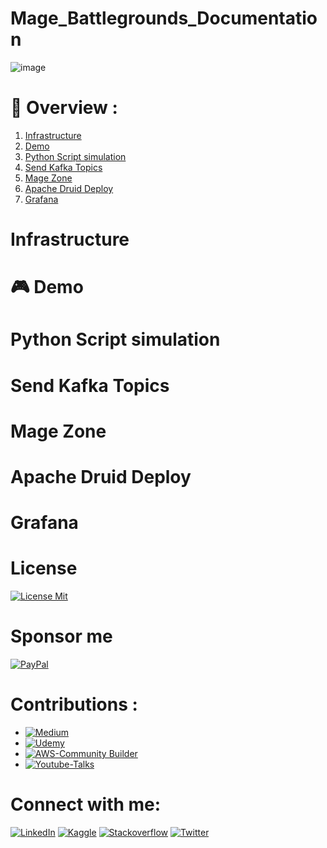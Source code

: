 # Mage_Battlegrounds_Documentation
![image](https://user-images.githubusercontent.com/45697319/232301439-2f26e640-7c30-4bfe-a41e-a07f130833e7.png)

# 📃 Overview :

1. [Infrastructure](https://github.com/alexbonella/Mage_Battlegrounds_Documentation/main/README.md#infrastructure)
2. [Demo](https://github.com/alexbonella/Mage_Battlegrounds_Documentation/main/README.md#-demo)
3. [Python Script simulation](https://github.com/alexbonella/Mage_Battlegrounds_Documentation/main/README.md#python-script-simulation)
4. [Send Kafka Topics](https://github.com/alexbonella/Mage_Battlegrounds_Documentation/main/README.md#send-kafka-topics)
5. [Mage Zone](https://github.com/alexbonella/Mage_Battlegrounds_Documentation/main/README.md#mage-zone)
6. [Apache Druid Deploy](https://github.com/alexbonella/Mage_Battlegrounds_Documentation/main/README.md#apache-druid-deploy)
7. [Grafana](https://github.com/alexbonella/Mage_Battlegrounds_Documentation/main/README.md#-grafana)

# Infrastructure
# 🎮 Demo
# Python Script simulation
# Send Kafka Topics
# Mage Zone
# Apache Druid Deploy
# Grafana


# License

[![License Mit](https://img.shields.io/badge/License-Mit-green)](https://github.com/alexbonella/Mage_Battlegrounds_Documentation/blob/main/LICENSE)

# Sponsor me

[![PayPal](https://img.shields.io/badge/PayPal-00457C?style=for-the-badge&logo=paypal&logoColor=white)](https://www.paypal.com/donate/?hosted_button_id=GBVXVLXMETRHE)


# Contributions : 

* [![Medium](https://img.shields.io/badge/Medium-Blog-black)](https://datexland.medium.com/)
* [![Udemy](https://img.shields.io/badge/Udemy-Course-purple)](https://bit.ly/41cZfHD)
* [![AWS-Community Builder](https://img.shields.io/badge/AWS-Community%20Builder-orange)](https://aws.amazon.com/es/developer/community/community-builders/community-builders-directory/?cb-cards.sort-by=item.additionalFields.cbName&cb-cards.sort-order=asc&awsf.builder-category=cb-type%23data&awsf.location=location%23latam&awsf.year=year%232022)
* [![Youtube-Talks](https://img.shields.io/badge/Youtube-Talks-red)](https://www.youtube.com/watch?v=8pECZZ6l8-4&t=3669s)

# Connect with me: 

 [![LinkedIn](https://img.shields.io/badge/-LinkedIn-3b5998)](https://www.linkedin.com/in/alexanderbolano)
 [![Kaggle](https://img.shields.io/badge/-Kaggle-blue)](https://www.kaggle.com/alexbonella)
 [![Stackoverflow](https://img.shields.io/badge/-Stackoverflow-ff7c55)](https://stackoverflow.com/users/10906576/alexbonella)
 [![Twitter](https://img.shields.io/badge/-@datexland-1DA1F2)](https://twitter.com/datexland)
